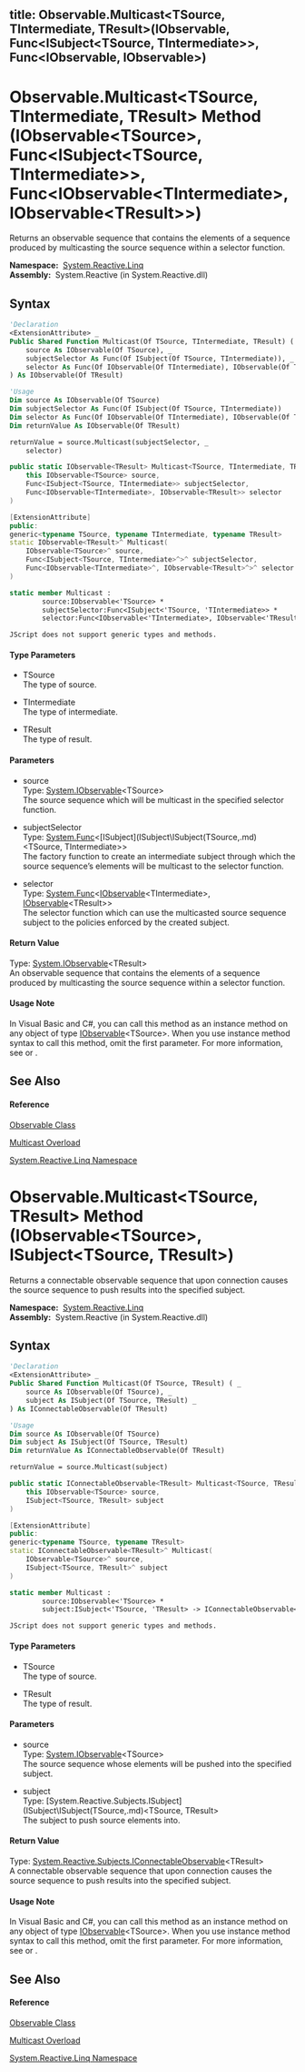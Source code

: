title: Observable.Multicast<TSource, TIntermediate, TResult>(IObservable<TSource>, Func<ISubject<TSource, TIntermediate>>, Func<IObservable<TIntermediate>, IObservable<TResult>>)
---
# Observable.Multicast\<TSource, TIntermediate, TResult\> Method (IObservable\<TSource\>, Func\<ISubject\<TSource, TIntermediate\>\>, Func\<IObservable\<TIntermediate\>, IObservable\<TResult\>\>)

Returns an observable sequence that contains the elements of a sequence produced by multicasting the source sequence within a selector function.

**Namespace:**  [System.Reactive.Linq](System.Reactive.Linq\System.Reactive.Linq.md)  
**Assembly:**  System.Reactive (in System.Reactive.dll)

## Syntax

```vb
'Declaration
<ExtensionAttribute> _
Public Shared Function Multicast(Of TSource, TIntermediate, TResult) ( _
    source As IObservable(Of TSource), _
    subjectSelector As Func(Of ISubject(Of TSource, TIntermediate)), _
    selector As Func(Of IObservable(Of TIntermediate), IObservable(Of TResult)) _
) As IObservable(Of TResult)
```

```vb
'Usage
Dim source As IObservable(Of TSource)
Dim subjectSelector As Func(Of ISubject(Of TSource, TIntermediate))
Dim selector As Func(Of IObservable(Of TIntermediate), IObservable(Of TResult))
Dim returnValue As IObservable(Of TResult)

returnValue = source.Multicast(subjectSelector, _
    selector)
```

```csharp
public static IObservable<TResult> Multicast<TSource, TIntermediate, TResult>(
    this IObservable<TSource> source,
    Func<ISubject<TSource, TIntermediate>> subjectSelector,
    Func<IObservable<TIntermediate>, IObservable<TResult>> selector
)
```

```c++
[ExtensionAttribute]
public:
generic<typename TSource, typename TIntermediate, typename TResult>
static IObservable<TResult>^ Multicast(
    IObservable<TSource>^ source, 
    Func<ISubject<TSource, TIntermediate>^>^ subjectSelector, 
    Func<IObservable<TIntermediate>^, IObservable<TResult>^>^ selector
)
```

```fsharp
static member Multicast : 
        source:IObservable<'TSource> * 
        subjectSelector:Func<ISubject<'TSource, 'TIntermediate>> * 
        selector:Func<IObservable<'TIntermediate>, IObservable<'TResult>> -> IObservable<'TResult> 
```

```jscript
JScript does not support generic types and methods.
```

#### Type Parameters

- TSource  
  The type of source.

- TIntermediate  
  The type of intermediate.

- TResult  
  The type of result.

#### Parameters

- source  
  Type: [System.IObservable](https://msdn.microsoft.com/en-us/library/Dd990377)\<TSource\>  
  The source sequence which will be multicast in the specified selector function.

- subjectSelector  
  Type: [System.Func](https://msdn.microsoft.com/en-us/library/Bb534960)\<[ISubject](ISubject\ISubject(TSource,.md)\<TSource, TIntermediate\>\>  
  The factory function to create an intermediate subject through which the source sequence’s elements will be multicast to the selector function.

- selector  
  Type: [System.Func](https://msdn.microsoft.com/en-us/library/Bb549151)\<[IObservable](https://msdn.microsoft.com/en-us/library/Dd990377)\<TIntermediate\>, [IObservable](https://msdn.microsoft.com/en-us/library/Dd990377)\<TResult\>\>  
  The selector function which can use the multicasted source sequence subject to the policies enforced by the created subject.

#### Return Value

Type: [System.IObservable](https://msdn.microsoft.com/en-us/library/Dd990377)\<TResult\>  
An observable sequence that contains the elements of a sequence produced by multicasting the source sequence within a selector function.

#### Usage Note

In Visual Basic and C\#, you can call this method as an instance method on any object of type [IObservable](https://msdn.microsoft.com/en-us/library/Dd990377)\<TSource\>. When you use instance method syntax to call this method, omit the first parameter. For more information, see [](https://msdn.microsoft.com/en-us/library/Bb384936) or [](https://msdn.microsoft.com/en-us/library/Bb383977).

## See Also

#### Reference

[Observable Class](Observable\Observable.md)

[Multicast Overload](Multicast\Observable.Multicast.md)

[System.Reactive.Linq Namespace](System.Reactive.Linq\System.Reactive.Linq.md)









# Observable.Multicast\<TSource, TResult\> Method (IObservable\<TSource\>, ISubject\<TSource, TResult\>)

Returns a connectable observable sequence that upon connection causes the source sequence to push results into the specified subject.

**Namespace:**  [System.Reactive.Linq](System.Reactive.Linq\System.Reactive.Linq.md)  
**Assembly:**  System.Reactive (in System.Reactive.dll)

## Syntax

```vb
'Declaration
<ExtensionAttribute> _
Public Shared Function Multicast(Of TSource, TResult) ( _
    source As IObservable(Of TSource), _
    subject As ISubject(Of TSource, TResult) _
) As IConnectableObservable(Of TResult)
```

```vb
'Usage
Dim source As IObservable(Of TSource)
Dim subject As ISubject(Of TSource, TResult)
Dim returnValue As IConnectableObservable(Of TResult)

returnValue = source.Multicast(subject)
```

```csharp
public static IConnectableObservable<TResult> Multicast<TSource, TResult>(
    this IObservable<TSource> source,
    ISubject<TSource, TResult> subject
)
```

```c++
[ExtensionAttribute]
public:
generic<typename TSource, typename TResult>
static IConnectableObservable<TResult>^ Multicast(
    IObservable<TSource>^ source, 
    ISubject<TSource, TResult>^ subject
)
```

```fsharp
static member Multicast : 
        source:IObservable<'TSource> * 
        subject:ISubject<'TSource, 'TResult> -> IConnectableObservable<'TResult> 
```

```jscript
JScript does not support generic types and methods.
```

#### Type Parameters

- TSource  
  The type of source.

- TResult  
  The type of result.

#### Parameters

- source  
  Type: [System.IObservable](https://msdn.microsoft.com/en-us/library/Dd990377)\<TSource\>  
  The source sequence whose elements will be pushed into the specified subject.

- subject  
  Type: [System.Reactive.Subjects.ISubject](ISubject\ISubject(TSource,.md)\<TSource, TResult\>  
  The subject to push source elements into.

#### Return Value

Type: [System.Reactive.Subjects.IConnectableObservable](IConnectableObservable\IConnectableObservable(T).md)\<TResult\>  
A connectable observable sequence that upon connection causes the source sequence to push results into the specified subject.

#### Usage Note

In Visual Basic and C\#, you can call this method as an instance method on any object of type [IObservable](https://msdn.microsoft.com/en-us/library/Dd990377)\<TSource\>. When you use instance method syntax to call this method, omit the first parameter. For more information, see [](https://msdn.microsoft.com/en-us/library/Bb384936) or [](https://msdn.microsoft.com/en-us/library/Bb383977).

## See Also

#### Reference

[Observable Class](Observable\Observable.md)

[Multicast Overload](Multicast\Observable.Multicast.md)

[System.Reactive.Linq Namespace](System.Reactive.Linq\System.Reactive.Linq.md)








